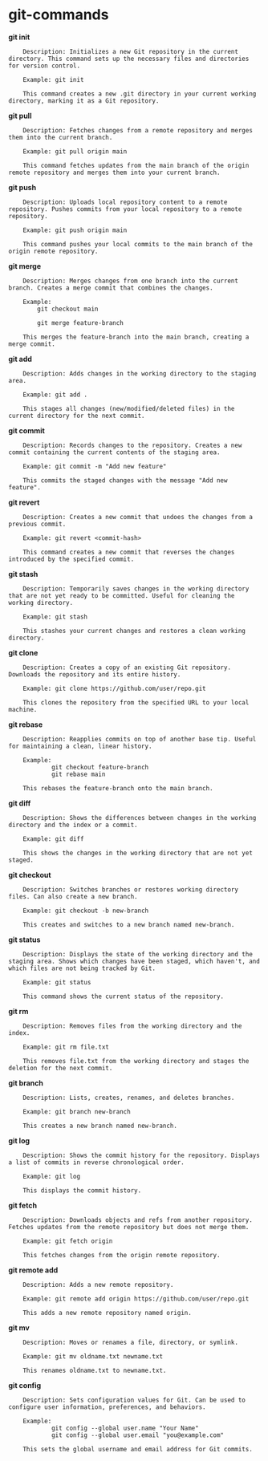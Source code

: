 # git-commands


**git init**
    
        Description: Initializes a new Git repository in the current directory. This command sets up the necessary files and directories for version control.
    
        Example: git init
    
        This command creates a new .git directory in your current working directory, marking it as a Git repository.

**git pull**

        Description: Fetches changes from a remote repository and merges them into the current branch.

        Example: git pull origin main

        This command fetches updates from the main branch of the origin remote repository and merges them into your current branch.

**git push**
        
        Description: Uploads local repository content to a remote repository. Pushes commits from your local repository to a remote repository.

        Example: git push origin main

        This command pushes your local commits to the main branch of the origin remote repository.

**git merge**

        Description: Merges changes from one branch into the current branch. Creates a merge commit that combines the changes.

        Example: 
            git checkout main
            
            git merge feature-branch

        This merges the feature-branch into the main branch, creating a merge commit.

**git add**

        Description: Adds changes in the working directory to the staging area.

        Example: git add .

        This stages all changes (new/modified/deleted files) in the current directory for the next commit.

**git commit**

        Description: Records changes to the repository. Creates a new commit containing the current contents of the staging area.

        Example: git commit -m "Add new feature"

        This commits the staged changes with the message "Add new feature".

**git revert**

        Description: Creates a new commit that undoes the changes from a previous commit.

        Example: git revert <commit-hash>

        This command creates a new commit that reverses the changes introduced by the specified commit.

**git stash**

        Description: Temporarily saves changes in the working directory that are not yet ready to be committed. Useful for cleaning the working directory.

        Example: git stash

        This stashes your current changes and restores a clean working directory.

**git clone**

        Description: Creates a copy of an existing Git repository. Downloads the repository and its entire history.

        Example: git clone https://github.com/user/repo.git

        This clones the repository from the specified URL to your local machine.

**git rebase**

        Description: Reapplies commits on top of another base tip. Useful for maintaining a clean, linear history.

        Example:
                git checkout feature-branch
                git rebase main

        This rebases the feature-branch onto the main branch.

**git diff**

        Description: Shows the differences between changes in the working directory and the index or a commit.

        Example: git diff

        This shows the changes in the working directory that are not yet staged.

**git checkout**

        Description: Switches branches or restores working directory files. Can also create a new branch.

        Example: git checkout -b new-branch

        This creates and switches to a new branch named new-branch.

**git status**

        Description: Displays the state of the working directory and the staging area. Shows which changes have been staged, which haven't, and which files are not being tracked by Git.

        Example: git status

        This command shows the current status of the repository.

**git rm**

        Description: Removes files from the working directory and the index.

        Example: git rm file.txt

        This removes file.txt from the working directory and stages the deletion for the next commit.

**git branch**

        Description: Lists, creates, renames, and deletes branches.

        Example: git branch new-branch

        This creates a new branch named new-branch.

**git log**

        Description: Shows the commit history for the repository. Displays a list of commits in reverse chronological order.

        Example: git log

        This displays the commit history.

**git fetch**

        Description: Downloads objects and refs from another repository. Fetches updates from the remote repository but does not merge them.

        Example: git fetch origin

        This fetches changes from the origin remote repository.

**git remote add**

        Description: Adds a new remote repository.

        Example: git remote add origin https://github.com/user/repo.git

        This adds a new remote repository named origin.

**git mv**

        Description: Moves or renames a file, directory, or symlink.

        Example: git mv oldname.txt newname.txt

        This renames oldname.txt to newname.txt.

**git config**

        Description: Sets configuration values for Git. Can be used to configure user information, preferences, and behaviors.

        Example:
                git config --global user.name "Your Name"
                git config --global user.email "you@example.com"

        This sets the global username and email address for Git commits.
